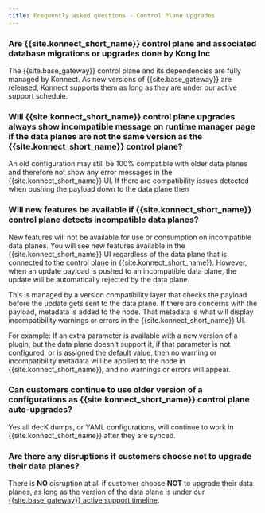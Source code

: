 ```yaml
---
title: Frequently asked questions - Control Plane Upgrades
---
```




### Are {{site.konnect_short_name}} control plane and associated database migrations or upgrades done by Kong Inc

The {{site.base_gateway}} control plane and its dependencies are fully managed by Konnect. As new versions of {{site.base_gateway}} are released, Konnect supports them as long as they are under our active support schedule.


### Will {{site.konnect_short_name}} control plane upgrades always show incompatible message on runtime manager page if the data planes are not the same version as the  {{site.konnect_short_name}} control plane?

An old configuration may still be 100% compatible with older data planes and therefore not show any error messages in the {{site.konnect_short_name}} UI. If there are compatibility issues detected when pushing the payload down to the data plane then

### Will new features be available if {{site.konnect_short_name}} control plane detects incompatible data planes?

New features will not be available for use or consumption on incompatible data planes. You will see new features available in the {{site.konnect_short_name}} UI regardless of the data plane that is connected to the control plane in {{site.konnect_short_name}}. However, when an update payload is pushed to an incompatible data plane, the update will be automatically rejected by the data plane. 

This is managed by a version compatibility layer that checks the payload before the update gets sent to the data plane. If there are concerns with the payload, metadata is added to the node. That metadata is what will display incompatibility warnings or errors in the {{site.konnect_short_name}} UI. 

For example: If an extra parameter is available with a new version of a plugin, but the data plane doesn't support it, if that parameter is not configured, or is assigned the default value, then no warning or incompatibility metadata will be applied to the node in {{site.konnect_short_name}}, and no warnings or errors will appear.

###  Can customers continue to use older version of a configurations as {{site.konnect_short_name}} control plane auto-upgrades?

Yes all decK dumps, or YAML configurations, will continue to work in {{site.konnect_short_name}} after they are synced.

### Are there any disruptions if customers choose not to upgrade their data planes?

There is **NO** disruption at all if customer choose **NOT** to upgrade their data planes, as long as the version of the data plane is under our [{{site.base_gateway}} active support timeline](/gateway/latest/support-policy/#version-support-for-kong-gateway-enterprise/). 